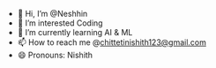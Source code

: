 - 👋 Hi, I’m @Neshhin
- 👀 I’m interested Coding
- 🌱 I’m currently learning AI & ML
- 📫 How to reach me @chittetinishith123@gmail.com
- 😄 Pronouns: Nishith

<!---
Neshhin/Neshhin is a ✨ special ✨ repository because its `README.md` (this file) appears on your GitHub profile.
You can click the Preview link to take a look at your changes.
--->
